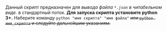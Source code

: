 Данный скрипт предназначен для *вывода файла `*.json` в читабельном виде.* в стандартный поток.
**Для запуска скрипта установите python 3+.**
Наберите команду `python "имя скрипта" "имя файла"` ~~или `python имя_скрипта` и следуйте дальнейшим указаниям.~~
